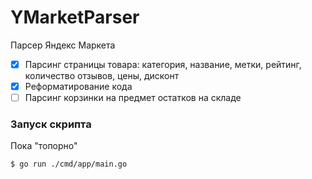 # YMarketParser
Парсер Яндекс Маркета

- [x] Парсинг страницы товара: категория, название, метки, рейтинг, количество отзывов, цены, дисконт
- [x] Реформатирование кода
- [ ] Парсинг корзинки на предмет остатков на складе

### Запуск скрипта
Пока "топорно"
```
$ go run ./cmd/app/main.go

```
